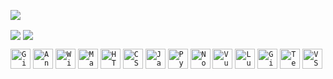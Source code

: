 ![](https://readme-typing-svg.demolab.com?font=Fira+Code&weight=600&size=24&pause=1000&color=0969da&width=435&lines=Hi%2C+I'm+Pun+Geoisam+%F0%9F%91%8B+)

<img align="center" src="https://github-readme-stats.vercel.app/api?username=geoisam&show_icons=true&count_private=true&include_all_commits=true&line_height=27&hide_border=true&locale=cn"></img>
<img align="center" src="https://github-readme-stats.vercel.app/api/top-langs/?username=geoisam&hide_langs_below=1&theme=default&line_height=29&hide_border=true&layout=compact&langs_count=6&locale=cn"></img> 

<code><img width="32" alt="GitHub" title="GitHub" src="https://api.iconify.design/logos/github-icon.svg"></code>
<code><img width="32" alt="Android" title="Android" src="https://api.iconify.design/logos/android-icon.svg"></code>
<code><img width="32" alt="Windows" title="Windows" src="https://api.iconify.design/logos/microsoft-windows-icon.svg"></code>
<code><img width="32" alt="Markdown" title="Markdown" src="https://api.iconify.design/logos/markdown.svg"></code>
<code><img width="32" alt="HTML5" title="HTML5" src="https://api.iconify.design/logos/html-5.svg"></code>
<code><img width="32" alt="CSS3" title="CSS3" src="https://api.iconify.design/logos/css-3.svg"></code>
<code><img width="32" alt="JavaScript" title="JavaScript" src="https://api.iconify.design/logos/javascript.svg"></code>
<code><img width="32" alt="Python" title="Python" src="https://api.iconify.design/logos/python.svg"></code>
<code><img width="32" alt="Node.js" title="Node.js" src="https://api.iconify.design/logos/nodejs-icon.svg"></code>
<code><img width="32" alt="Vue" title="Vue" src="https://api.iconify.design/logos/vue.svg"></code>
<code><img width="32" alt="Lua" title="Lua" src="https://api.iconify.design/logos/lua.svg"></code>
<code><img width="32" alt="Git" title="Git" src="https://api.iconify.design/logos/git-icon.svg"></code>
<code><img width="32" alt="Terminal" title="Terminal" src="https://api.iconify.design/logos/terminal.svg"></code>
<code><img width="32" alt="VS Code" title="VS Code" src="https://api.iconify.design/logos/visual-studio-code.svg"></code>
